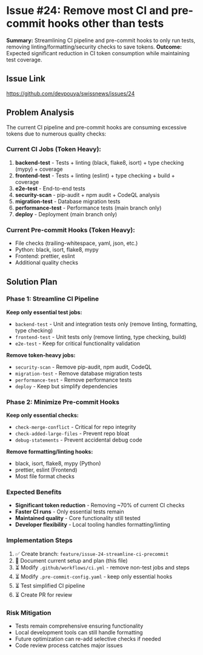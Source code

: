 # Issue #24: Remove most CI and pre-commit hooks other than tests
**Summary:** Streamlining CI pipeline and pre-commit hooks to only run tests, removing linting/formatting/security checks to save tokens.
**Outcome:** Expected significant reduction in CI token consumption while maintaining test coverage.

## Issue Link
https://github.com/devpouya/swissnews/issues/24

## Problem Analysis
The current CI pipeline and pre-commit hooks are consuming excessive tokens due to numerous quality checks:

### Current CI Jobs (Token Heavy):
1. **backend-test** - Tests + linting (black, flake8, isort) + type checking (mypy) + coverage
2. **frontend-test** - Tests + linting (eslint) + type checking + build + coverage  
3. **e2e-test** - End-to-end tests
4. **security-scan** - pip-audit + npm audit + CodeQL analysis
5. **migration-test** - Database migration tests
6. **performance-test** - Performance tests (main branch only)
7. **deploy** - Deployment (main branch only)

### Current Pre-commit Hooks (Token Heavy):
- File checks (trailing-whitespace, yaml, json, etc.)
- Python: black, isort, flake8, mypy
- Frontend: prettier, eslint
- Additional quality checks

## Solution Plan

### Phase 1: Streamline CI Pipeline
**Keep only essential test jobs:**
- `backend-test` - Unit and integration tests only (remove linting, formatting, type checking)
- `frontend-test` - Unit tests only (remove linting, type checking, build)
- `e2e-test` - Keep for critical functionality validation

**Remove token-heavy jobs:**
- `security-scan` - Remove pip-audit, npm audit, CodeQL
- `migration-test` - Remove database migration tests
- `performance-test` - Remove performance tests
- `deploy` - Keep but simplify dependencies

### Phase 2: Minimize Pre-commit Hooks
**Keep only essential checks:**
- `check-merge-conflict` - Critical for repo integrity
- `check-added-large-files` - Prevent repo bloat
- `debug-statements` - Prevent accidental debug code

**Remove formatting/linting hooks:**
- black, isort, flake8, mypy (Python)
- prettier, eslint (Frontend)
- Most file format checks

### Expected Benefits
- **Significant token reduction** - Removing ~70% of current CI checks
- **Faster CI runs** - Only essential tests remain
- **Maintained quality** - Core functionality still tested
- **Developer flexibility** - Local tooling handles formatting/linting

### Implementation Steps
1. ✅ Create branch: `feature/issue-24-streamline-ci-precommit`
2. 🔄 Document current setup and plan (this file)
3. ⏳ Modify `.github/workflows/ci.yml` - remove non-test jobs and steps
4. ⏳ Modify `.pre-commit-config.yaml` - keep only essential hooks  
5. ⏳ Test simplified CI pipeline
6. ⏳ Create PR for review

### Risk Mitigation
- Tests remain comprehensive ensuring functionality
- Local development tools can still handle formatting
- Future optimization can re-add selective checks if needed
- Code review process catches major issues